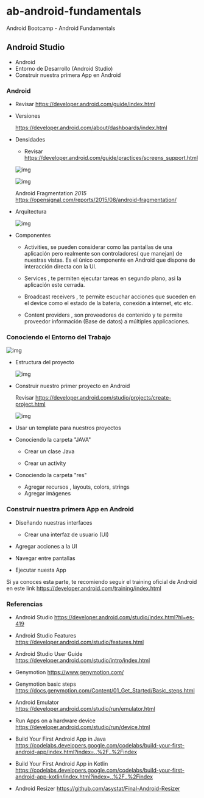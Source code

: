 # ab-android-fundamentals
Android Bootcamp - Android Fundamentals

## Android Studio

- Android
- Entorno de Desarrollo (Android Studio)
- Construir nuestra primera App en Android

### Android

  * Revisar https://developer.android.com/guide/index.html

- Versiones 

  https://developer.android.com/about/dashboards/index.html

- Densidades

  * Revisar https://developer.android.com/guide/practices/screens_support.html

  ![img](https://developer.android.com/images/screens_support/screens-ranges.png)

  ![img](https://developer.android.com/images/screens_support/screens-densities.png)

  Android Fragmentation *2015* https://opensignal.com/reports/2015/08/android-fragmentation/

- Arquitectura

  ![img](https://developer.android.com/guide/platform/images/android-stack_2x.png)

- Componentes 

	- Activities, se pueden considerar como las pantallas de una aplicación pero realmente son controladores( que manejan) de nuestras vistas. Es el único componente en Android que dispone de interacción directa con la UI.

	- Services , te permiten ejecutar tareas en segundo plano, asi la aplicación este cerrada.

	- Broadcast receivers , te permite escuchar acciones que suceden en el device como el estado de la bateria, conexión a internet, etc etc.

	- Content providers , son proveedores de contenido y te permite proveedor información (Base de datos) a múltiples applicaciones.


### Conociendo el Entorno del Trabajo

  ![img](https://developer.android.com/studio/images/intro/main-window_2-2_2x.png)

- Estructura del proyecto

  ![img](https://developer.android.com/studio/images/intro/project-android-view_2-1_2x.png)

- Construir nuestro primer proyecto en Android
  
  Revisar https://developer.android.com/studio/projects/create-project.html

  ![img](https://developer.android.com/studio/images/projects/new-project-wizard-configure_2x.png)


- Usar un template para nuestros proyectos

- Conociendo la carpeta "JAVA"

	- Crear un clase Java

	- Crear un activity

- Conociendo la carpeta "res"

	- Agregar  recursos , layouts, colors, strings
	- Agregar imágenes


### Construir nuestra primera App en Android

- Diseñando nuestras interfaces

	- Crear una interfaz de usuario (UI)

- Agregar acciones a la UI

- Navegar entre pantallas

- Ejecutar nuesta App


Si ya conoces esta parte, te recomiendo seguir el training oficial de Android en este link https://developer.android.com/training/index.html

### Referencias

- Android Studio https://developer.android.com/studio/index.html?hl=es-419

- Android Studio Features https://developer.android.com/studio/features.html

- Android Studio User Guide https://developer.android.com/studio/intro/index.html

- Genymotion https://www.genymotion.com/

- Genymotion basic steps https://docs.genymotion.com/Content/01_Get_Started/Basic_steps.html

- Android Emulator https://developer.android.com/studio/run/emulator.html

- Run Apps on a hardware device https://developer.android.com/studio/run/device.html

- Build Your First Android App in Java https://codelabs.developers.google.com/codelabs/build-your-first-android-app/index.html?index=..%2F..%2Findex

- Build Your First Android App in Kotlin https://codelabs.developers.google.com/codelabs/build-your-first-android-app-kotlin/index.html?index=..%2F..%2Findex

- Android Resizer https://github.com/asystat/Final-Android-Resizer




